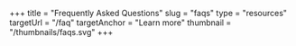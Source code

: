 +++
title = "Frequently Asked Questions"
slug = "faqs"
type = "resources"
targetUrl = "/faq"
targetAnchor = "Learn more"
thumbnail = "/thumbnails/faqs.svg"
+++
